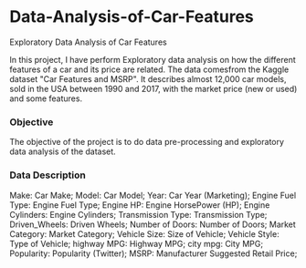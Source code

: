 # Data-Analysis-of-Car-Features
Exploratory Data Analysis of Car Features

In this project, I have perform Exploratory data analysis on how the different features of a car and its price are related. The data comesfrom the Kaggle dataset "Car Features and MSRP". It describes almost 12,000 car models, sold in the USA between 1990 and 2017, with the market price (new or used) and some features.

### Objective
The objective of the project is to do data pre-processing and exploratory data analysis of the dataset.

### Data Description
Make: Car Make;
Model: Car Model;
Year: Car Year (Marketing);
Engine Fuel Type: Engine Fuel Type;
Engine HP: Engine HorsePower (HP);
Engine Cylinders: Engine Cylinders;
Transmission Type: Transmission Type;
Driven_Wheels: Driven Wheels;
Number of Doors: Number of Doors;
Market Category: Market Category;
Vehicle Size: Size of Vehicle;
Vehicle Style: Type of Vehicle;
highway MPG: Highway MPG;
city mpg: City MPG;
Popularity: Popularity (Twitter);
MSRP: Manufacturer Suggested Retail Price;
